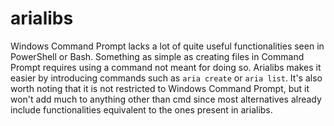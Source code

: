 # arialibs
Windows Command Prompt lacks a lot of quite useful functionalities seen in PowerShell or Bash. Something as simple as creating files in Command Prompt requires using a command not meant for doing so. Arialibs makes it easier by introducing commands such as `aria create` or `aria list`.
It's also worth noting that it is not restricted to Windows Command Prompt, but it won't add much to anything other than cmd since most alternatives already include functionalities equivalent to the ones present in arialibs.
